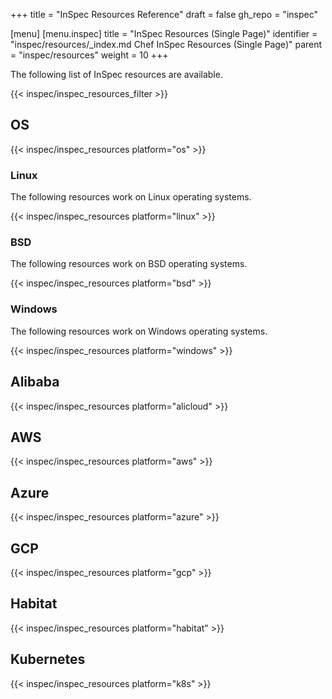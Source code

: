 +++
title = "InSpec Resources Reference"
draft = false
gh_repo = "inspec"

[menu]
  [menu.inspec]
    title = "InSpec Resources (Single Page)"
    identifier = "inspec/resources/_index.md Chef InSpec Resources (Single Page)"
    parent = "inspec/resources"
    weight = 10
+++

The following list of InSpec resources are available.

{{< inspec/inspec_resources_filter >}}

## OS

{{< inspec/inspec_resources platform="os" >}}

### Linux

The following resources work on Linux operating systems.

{{< inspec/inspec_resources platform="linux" >}}

### BSD

The following resources work on BSD operating systems.

{{< inspec/inspec_resources platform="bsd" >}}

### Windows

The following resources work on Windows operating systems.

{{< inspec/inspec_resources platform="windows" >}}

## Alibaba

{{< inspec/inspec_resources platform="alicloud" >}}

## AWS

{{< inspec/inspec_resources platform="aws" >}}

## Azure

{{< inspec/inspec_resources platform="azure" >}}

## GCP

{{< inspec/inspec_resources platform="gcp" >}}

## Habitat

{{< inspec/inspec_resources platform="habitat" >}}

## Kubernetes

{{< inspec/inspec_resources platform="k8s" >}}
